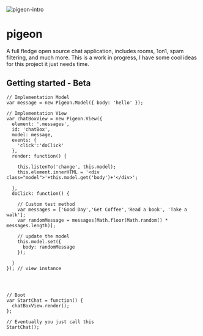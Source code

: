 ![pigeon-intro](https://cloud.githubusercontent.com/assets/1669104/13193480/dec8503a-d72d-11e5-8284-bb84ff5254bf.png)

# pigeon
A full fledge open source chat application, includes rooms, 1on1, spam filtering, and much more. This is a work in progress, I have some cool ideas for this project it just needs time.

## Getting started - Beta

    // Implementation Model
    var message = new Pigeon.Model({ body: 'hello' });

    // Implementation View
    var chatBoxView = new Pigeon.View({
      element: '.messages',
      id: 'chatBox',
      model: message,
      events: {
        'click':'doClick'
      },
      render: function() {
        
        this.listenTo('change', this.model);
        this.element.innerHTML = '<div class="model">'+this.model.get('body')+'</div>';
        
      },
      doClick: function() {
      
        // Custom test method
        var messages = ['Good Day','Get Coffee','Read a book', 'Take a walk'];
        var randomMessage = messages[Math.floor(Math.random() * messages.length)];
        
        // update the model
        this.model.set({
          body: randomMessage
        });
        
      }
    }); // view instance




    // Boot
    var StartChat = function() {
      chatBoxView.render();
    };
    
    // Eventually you just call this
    StartChat();
